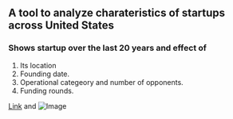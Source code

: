 ## A tool to analyze charateristics of startups across United States

### Shows startup over the last 20 years and effect of
1. Its location 
2. Founding date.
3. Operational categeory and number of opponents.
4. Funding rounds.


[Link](url) and ![Image](src)

